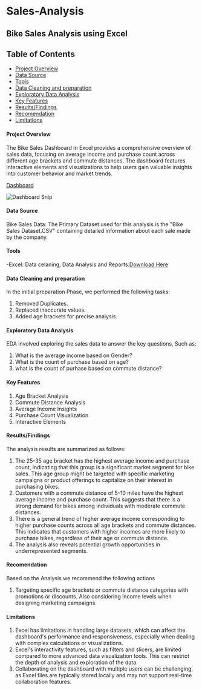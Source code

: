 # Sales-Analysis
## Bike Sales Analysis using Excel

## Table of Contents
  - [Project Overview](#project-overview)
  - [Data Source](#data-source)
  - [Tools](#tools)
  - [Data Cleaning and preparation](#data-cleaning-and-preparation)
  - [Exploratory Data Analysis](#exploratory-data-analysis)
  - [Key Features](#key-features)
  - [Results/Findings](#resultsfindings)
  - [Recomendation](#recomendation)
  - [Limitations](#limitations)

#### Project Overview

The Bike Sales Dashboard in Excel provides a comprehensive overview of sales data, focusing on average income and purchase count across different age brackets and commute distances. The dashboard features interactive elements and visualizations to help users gain valuable insights into customer behavior and market trends.

[Dashboard](dashboard-snip.PNG)


![Dashboard Snip](https://github.com/Anki-0330/Sales-Analysis-project/assets/149250698/d2418fe6-02a8-450f-9d94-812bf0f0e153)



#### Data Source

Bike Sales Data: The Primary Dataset used for this analysis is the "Bike Sales Dataset.CSV" containing detailed information about each sale made by the company. 

#### Tools

-Excel: Data celaning, Data Analysis and Reports.[Download Here](https://microsoft.com)

#### Data Cleaning and preparation 

In the initial preparation Phase, we performed the following tasks:

  1. Removed Duplicates.
  2. Replaced inaccurate values.
  3. Added age brackets for precise analysis. 
 
#### Exploratory Data Analysis

EDA involved exploring the sales data to answer the key questions, Such as:

   1. What is the average income based on Gender?
   2. What is the count of purchase based on age?
   3. what is the count of purhase based on commute distance?

#### Key Features

   1. Age Bracket Analysis
   2. Commute Distance Analysis
   3. Average Income Insights
   4. Purchase Count Visualization
   5. Interactive Elements

#### Results/Findings

The analysis results are summarized as follows:

  1. The 25-35 age bracket has the highest average income and purchase count, indicating that this group is a significant market segment for bike sales. This age group might be targeted with specific marketing 
     campaigns or product offerings to capitalize on their interest in purchasing bikes.
  2. Customers with a commute distance of 5-10 miles have the highest average income and purchase count. This suggests that there is a strong demand for bikes among individuals with moderate commute distances.
  3. There is a general trend of higher average income corresponding to higher purchase counts across all age brackets and commute distances. This indicates that customers with higher incomes are more likely to 
     purchase bikes, regardless of their age or commute distance.
  4. The analysis also reveals potential growth opportunities in underrepresented segments.
 
#### Recomendation

Based on the Analysis we recommend the following actions

   1. Targeting specific age brackets or commute distance categories with promotions or discounts. Also considering income levels when designing marketing campaigns.


#### Limitations

   1. Excel has limitations in handling large datasets, which can affect the dashboard's performance and responsiveness, especially when dealing with complex calculations or visualizations.
   2. Excel's interactivity features, such as filters and slicers, are limited compared to more advanced data visualization tools. This can restrict the depth of analysis and exploration of the data.
   3. Collaborating on the dashboard with multiple users can be challenging, as Excel files are typically stored locally and may not support real-time collaboration features.

